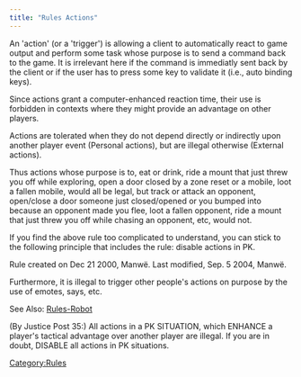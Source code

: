 ```yaml
---
title: "Rules Actions"
---
```


An 'action' (or a 'trigger') is allowing a client to automatically react
to game output and perform some task whose purpose is to send a command
back to the game. It is irrelevant here if the command is immediatly
sent back by the client or if the user has to press some key to validate
it (i.e., auto binding keys).

Since actions grant a computer-enhanced reaction time, their use is
forbidden in contexts where they might provide an advantage on other
players.

Actions are tolerated when they do not depend directly or indirectly
upon another player event (Personal actions), but are illegal otherwise
(External actions).

Thus actions whose purpose is to, eat or drink, ride a mount that just
threw you off while exploring, open a door closed by a zone reset or a
mobile, loot a fallen mobile, would all be legal, but track or attack an
opponent, open/close a door someone just closed/opened or you bumped
into because an opponent made you flee, loot a fallen opponent, ride a
mount that just threw you off while chasing an opponent, etc, would not.

If you find the above rule too complicated to understand, you can stick
to the following principle that includes the rule: disable actions in
PK.

Rule created on Dec 21 2000, Manwë. Last modified, Sep. 5 2004, Manwë.

Furthermore, it is illegal to trigger other people's actions on purpose
by the use of emotes, says, etc.

See Also: [Rules-Robot](Rules-Robot "wikilink")

(By Justice Post 35:) All actions in a PK SITUATION, which ENHANCE a
player's tactical advantage over another player are illegal. If you are
in doubt, DISABLE all actions in PK situations.

[Category:Rules](Category:Rules "wikilink")